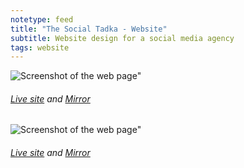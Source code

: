 ```yaml
---
notetype: feed
title: "The Social Tadka - Website"
subtitle: Website design for a social media agency
tags: website
---
```


![Screenshot of the web page"](https://gyanl.com/assets/tst-header.png)
###### [Live site](http://thesocialtadka.com/) and [Mirror](https://gyanl.com/tst/)

![Screenshot of the web page"](https://gyanl.com/assets/tst-services.png)
###### [Live site](http://thesocialtadka.com/) and [Mirror](https://gyanl.com/tst/)
